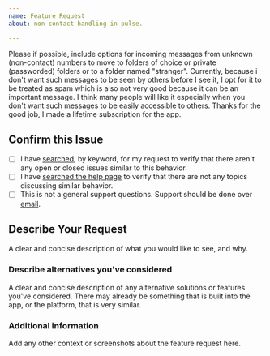 ```yaml
---
name: Feature Request
about: non-contact handling in pulse.

---
```


Please if possible, include options for incoming messages from unknown (non-contact) numbers to move to folders of choice or private (passworded) folders or to a folder named "stranger". Currently, because i don't want such messages to be seen by others before I see it, I opt for it to be treated as spam which is also not very good because it can be an important message. I think many people will like it especially when you don't want such messages to be easily accessible to others. Thanks for the good job, I made a lifetime subscription for the app.

## Confirm this Issue

- [ ] I have [searched](https://github.com/klinker-apps/messenger-issues/issues), by keyword, for my request to verify that there aren't any open or closed issues similar to this behavior.
- [ ] I have [searched the help page](https://messenger.klinkerapps.com/help) to verify that there are not any topics discussing similar behavior.
- [ ] This is not a general support questions. Support should be done over [email](mailto:luke@klinkerapps.com).

## Describe Your Request

A clear and concise description of what you would like to see, and why.

### Describe alternatives you've considered

A clear and concise description of any alternative solutions or features you've considered. There may already be something that is built into the app, or the platform, that is very similar.

### Additional information

Add any other context or screenshots about the feature request here.
